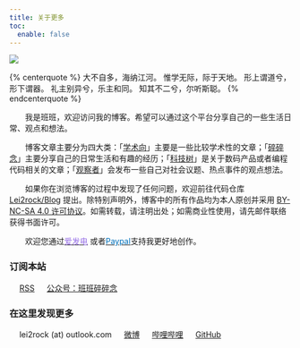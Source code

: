 ```yaml
---
title: 关于更多
toc:
  enable: false
---
```


![](https://website-1256060851.file.myqcloud.com/pages/more/header.jpg!600x)

{% centerquote %}
大不自多，海纳江河。
惟学无际，际于天地。
形上谓道兮，形下谓器。
礼主别异兮，乐主和同。
知其不二兮，尔听斯聪。
{% endcenterquote %}

　　我是班班，欢迎访问我的博客。希望可以通过这个平台分享自己的一些生活日常、观点和想法。

　　博客文章主要分为四大类：「[学术向](/overview/academic/)」主要是一些比较学术性的文章；「[碎碎念](/overview/life/)」主要分享自己的日常生活和有趣的经历；「[科技树](/overview/tech/)」是关于数码产品或者编程代码相关的文章；「[观察者](/overview/viewpoint/)」会发布一些自己对社会议题、热点事件的观点想法。

　　如果你在浏览博客的过程中发现了任何问题，欢迎前往代码仓库 [<i class="fab fa-fw fa-github"></i>Lei2rock/Blog](https://github.com/lei2rock/blog) 提出。除特别声明外，博客中的所有作品均为本人原创并采用 [<i class="fab fa-fw fa-creative-commons"></i>BY-NC-SA 4.0 许可协议](https://creativecommons.org/licenses/by-nc-sa/4.0/deed.zh)。如需转载，请注明出处；如需商业性使用，请先邮件联络获得书面许可。

　　欢迎您通过[<font color=#946ce6><i class="fas fa-fw fa-bolt"></i>爱发电</font>](https://afdian.net/@lei2rock) 或者[<font color=#0070ba><i class="fab fa-fw fa-paypal"></i>Paypal</font>](https://paypal.me/lei2rock)支持我更好地创作。

### 订阅本站

　<i class="fas fa-fw fa-rss"></i> [RSS](/atom.xml)
　<i class="fab fa-fw fa-weixin"></i> <a class="fancybox fancybox.image" href="https://website-1256060851.file.myqcloud.com/qrcode/wechat-channel.jpg" itemscope="" itemtype="http://schema.org/ImageObject" itemprop="url" data-fancybox="default" rel="default" title="微信公众号：班班碎碎念" data-caption="微信公众号：班班碎碎念">公众号：班班碎碎念</a>

### 在这里发现更多

　<i class="fas fa-fw fa-envelope"></i> lei2rock (at) outlook.com
　<i class="fab fa-fw fa-weibo"></i> [微博](https://weibo.com/7216640993)
　<i class="fa-fw czs-bilibili"></i> [哔哩哔哩](https://space.bilibili.com/7454906)
　<i class="fab fa-fw fa-github"></i> [GitHub](https://github.com/lei2rock)